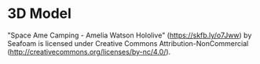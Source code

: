 # 3D Model
"Space Ame Camping - Amelia Watson Hololive" (https://skfb.ly/o7Jww) by Seafoam is licensed under Creative Commons Attribution-NonCommercial (http://creativecommons.org/licenses/by-nc/4.0/).
